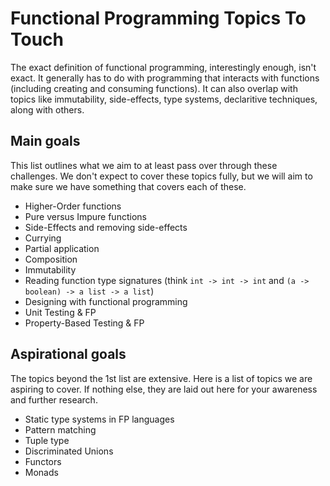 # Functional Programming Topics To Touch

The exact definition of functional programming, interestingly enough, isn't exact. It generally has to do with programming that interacts with functions (including creating and consuming functions). 
It can also overlap with topics like immutability, side-effects, type systems, declaritive techniques, along with others.

## Main goals

This list outlines what we aim to at least pass over through these challenges. We don't expect to cover these topics fully, but we will aim to make sure we have something that covers each of these.

* Higher-Order functions
* Pure versus Impure functions
* Side-Effects and removing side-effects
* Currying
* Partial application
* Composition
* Immutability
* Reading function type signatures (think `int -> int -> int` and `(a -> boolean) -> a list -> a list`)
* Designing with functional programming
* Unit Testing & FP
* Property-Based Testing & FP

## Aspirational goals

The topics beyond the 1st list are extensive. Here is a list of topics we are aspiring to cover. If nothing else, they are laid out here for your awareness and further research.

* Static type systems in FP languages
* Pattern matching
* Tuple type
* Discriminated Unions
* Functors
* Monads